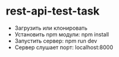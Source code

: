 # rest-api-test-task
* Загрузить или клонировать
* Установить npm модули: npm install
* Запустить сервер:  npm run dev
* Сервер слушает порт: localhost:8000
